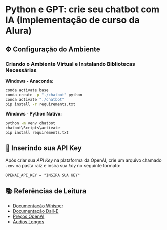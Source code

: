 # Python e GPT: crie seu chatbot com IA (Implementação de curso da Alura)

## ⚙️ Configuração do Ambiente

### Criando o Ambiente Virtual e Instalando Bibliotecas Necessárias

**Windows - Anaconda:**
```bash
conda activate base
conda create -p "./chatbot" python
conda activate "./chatbot"
pip install -r requirements.txt
```

**Windows - Python Nativo:**
```bash
python -m venv chatbot
chatbot\Scripts\activate
pip install requirements.txt
```

## 🔑 Inserindo sua API Key

Após criar sua _API Key_ na plataforma da OpenAI, crie um arquivo chamado ```.env``` na pasta raíz e insira sua _key_ no seguinte formato:

```
OPENAI_API_KEY = "INSIRA SUA KEY"
```

## 📚 Referências de Leitura

- [Documentação Whisper](https://openai.com/research/whisper)
- [Documentação Dall-E](https://openai.com/research/dall-e)
- [Preços OpenAI](https://openai.com/pricing)
- [Áudios Longos](https://platform.openai.com/docs/guides/speech-to-text/prompting)
